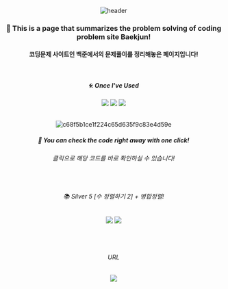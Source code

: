 <div align="center"> 

![header](https://capsule-render.vercel.app/api?type=Slice&text=)

### 🍏 This is a page that summarizes the problem solving of coding problem site Baekjun!
#### 코딩문제 사이트인 백준에서의 문제풀이를 정리해놓은 페이지입니다!

<br/>

##### 🌀: Once I've Used 
<img src="https://img.shields.io/badge/C-4479A1?style=for-the-badge&logo=C&logoColor=white">
<img src="https://img.shields.io/badge/C%23-4479A1?style=for-the-badge&logo=csharp&logoColor=white">
<img src="https://img.shields.io/badge/VS-007396?style=for-the-badge&logo=visualstudio&logoColor=white">

<br/>
<br/>

![c68f5b1ce1f224c65d635f9c83e4d59e](https://github.com/pima86/TurnBase_TCG/assets/71416955/184d200d-2101-425f-9b5c-8a93134e4feb)

##### 🍺 You can check the code right away with one click!
###### 클릭으로 해당 코드를 바로 확인하실 수 있습니다!

<br/>

###### 📚 Silver 5 [수 정렬하기 2] + 병합정렬!
[<img src="https://img.shields.io/badge/C-32CD32?style=for-the-badge&logo=C&logoColor=white"/>](https://github.com/pima86/BACKJOON/blob/main/C++/Silver/2751/Sort.md)
[<img src="https://img.shields.io/badge/C%23-32CD32?style=for-the-badge&logo=csharp&logoColor=white"/>](https://github.com/pima86/BACKJOON/blob/main/C%23/Silver/2751/Merge_Sort.md)

<br/>
<br/>

###### URL
[<img src="https://img.shields.io/badge/Acmicpc-03C75A?style=flat-square&logo=codementor&logoColor=white"/>](https://www.acmicpc.net/user/wellesys)

</div>
